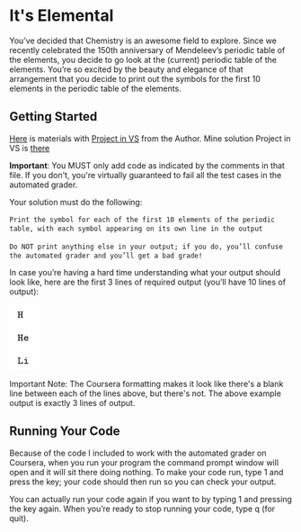 # It's Elemental

You’ve decided that Chemistry is an awesome field to explore. Since we recently celebrated the 150th anniversary of Mendeleev’s periodic table of the elements, you decide to go look at the (current) periodic table of the elements. You’re so excited by the beauty and elegance of that arrangement that you decide to print out the symbols for the first 10 elements in the periodic table of the elements.

## Getting Started
[Here](/Course_1_Introduction/Module_1/2_Module_1_Chemistry/source/) is materials with [Project in VS](/Course_1_Introduction/Module_1/2_Module_1_Chemistry/source/ProgrammingAssignment1.sln) from the Author.
Mine solution Project in VS is [there](/Course_1_Introduction/Module_1/2_Module_1_Chemistry/solution/ProgrammingAssignment1.sln)

**Important**: You MUST only add code as indicated by the comments in that file. If you don't, you're virtually guaranteed to fail all the test cases in the automated grader.

Your solution must do the following:

    Print the symbol for each of the first 10 elements of the periodic table, with each symbol appearing on its own line in the output

    Do NOT print anything else in your output; if you do, you’ll confuse the automated grader and you’ll get a bad grade!

In case you’re having a hard time understanding what your output should look like, here are the first 3 lines of required output (you’ll have 10 lines of output):


![alt text](image.png)

Important Note: The Coursera formatting makes it look like there's a blank line between each of the lines above, but there's not. The above example output is exactly 3 lines of output.

## Running Your Code

Because of the code I included to work with the automated grader on Coursera, when you run your program the command prompt window will open and it will sit there doing nothing. To make your code run, type 1 and press the <Enter> key; your code should then run so you can check your output.

You can actually run your code again if you want to by typing 1 and pressing the <Enter> key again. When you’re ready to stop running your code, type q (for quit).

